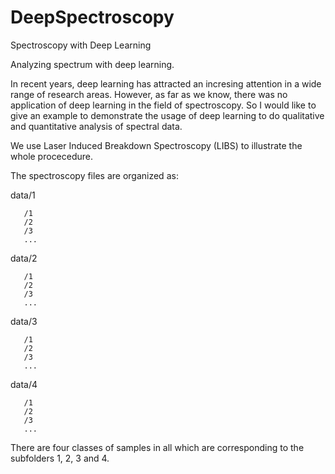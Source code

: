 # DeepSpectroscopy
Spectroscopy with Deep Learning

Analyzing spectrum with deep learning.

In recent years, deep learning has attracted an incresing attention in a wide range of research areas. However, as far as we know, there was no application of deep learning in the field of spectroscopy. So I would like to give an example to demonstrate the usage of deep learning to do qualitative and quantitative analysis of spectral data.

We use Laser Induced Breakdown Spectroscopy (LIBS) to illustrate the whole procecedure.

The spectroscopy files are organized as:

data/1

       /1
       /2
       /3
       ...

data/2

       /1
       /2
       /3
       ...

data/3

       /1
       /2
       /3
       ...

data/4

       /1
       /2
       /3
       ...

There are four classes of samples in all which are corresponding to the subfolders 1, 2, 3 and 4.
